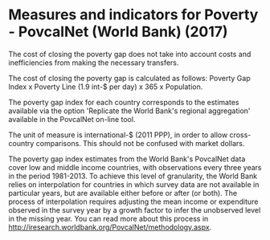# Measures and indicators for Poverty - PovcalNet (World Bank) (2017)

The cost of closing the poverty gap does not take into account costs and inefficiencies from making the necessary transfers.

The cost of closing the poverty gap is calculated as follows: Poverty Gap Index x Poverty Line (1.9 int-$ per day) x 365 x Population.

The poverty gap index for each country corresponds to the estimates available via the option 'Replicate the World Bank's regional aggregation' available in the PovcalNet on-line tool.

The unit of measure is international-$ (2011 PPP), in order to allow cross-country comparisons. This should not be confused with market dollars. 

The poverty gap index estimates from the World Bank's PovcalNet data cover low and middle income countries, with observations every three years in the period 1981-2013. To achieve this level of granularity, the World Bank relies on interpolation for countries in which survey data are not available in particular years, but are available either before or after (or both). The process of interpolation requires adjusting the mean income or expenditure observed in the survey year by a growth factor to infer the unobserved level in the missing year. You can read more about this process in http://iresearch.worldbank.org/PovcalNet/methodology.aspx.
